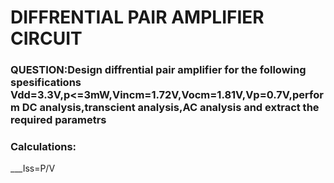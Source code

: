 # DIFFRENTIAL PAIR AMPLIFIER CIRCUIT
### QUESTION:Design diffrential pair amplifier for the following spesifications Vdd=3.3V,p<=3mW,Vincm=1.72V,Vocm=1.81V,Vp=0.7V,perform DC analysis,transcient analysis,AC analysis and extract the required parametrs
### Calculations:
___Iss=P/V  
